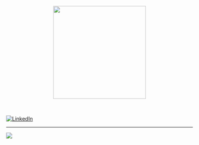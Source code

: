 <p align="center"><img src="https://user-images.githubusercontent.com/74038190/212748830-4c709398-a386-4761-84d7-9e10b98fbe6e.gif" width="250"></p>
<br>

[![LinkedIn](https://img.shields.io/badge/LinkedIn-%230077B5.svg?logo=linkedin&logoColor=white)](https://linkedin.com/in/rafidoth) 

---
[![](https://visitcount.itsvg.in/api?id=rafidoth&icon=0&color=0)](https://visitcount.itsvg.in)

